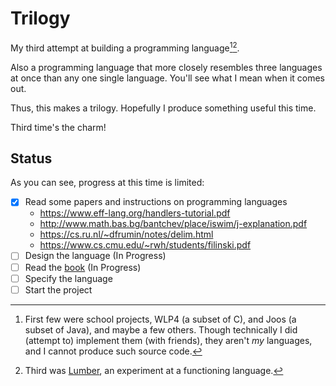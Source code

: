 # Trilogy

My third attempt at building a programming language[^1][^2].

Also a programming language that more closely resembles three languages
at once than any one single language. You'll see what I mean when it
comes out.

Thus, this makes a trilogy. Hopefully I produce something useful this time.

Third time's the charm!

[^1]: First few were school projects, WLP4 (a subset of C), and Joos (a subset of Java), and maybe a few others. Though technically I did (attempt to) implement them (with friends), they aren't *my* languages, and I cannot produce such source code.
[^2]: Third was [Lumber](https://github.com/foxfriends/lumber), an experiment at a functioning language.

## Status

As you can see, progress at this time is limited:

- [x] Read some papers and instructions on programming languages
    - https://www.eff-lang.org/handlers-tutorial.pdf
    - http://www.math.bas.bg/bantchev/place/iswim/j-explanation.pdf
    - https://cs.ru.nl/~dfrumin/notes/delim.html
    - https://www.cs.cmu.edu/~rwh/students/filinski.pdf
- [ ] Design the language (In Progress)
- [ ] Read the [book](https://craftinginterpreters.com/) (In Progress)
- [ ] Specify the language
- [ ] Start the project
